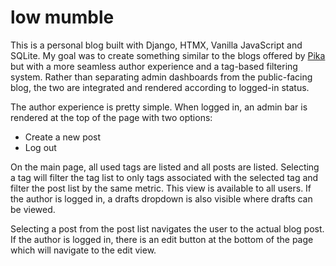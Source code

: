 # low mumble

This is a personal blog built with Django, HTMX, Vanilla JavaScript and SQLite. My goal was to create something similar to the blogs offered by [Pika](https://pika.page) but with a more seamless author experience and a tag-based filtering system. Rather than separating admin dashboards from the public-facing blog, the two are integrated and rendered according to logged-in status.

The author experience is pretty simple. When logged in, an admin bar is rendered at the top of the page with two options:
- Create a new post
- Log out

On the main page, all used tags are listed and all posts are listed. Selecting a tag will filter the tag list to only tags associated with the selected tag and filter the post list by the same metric. This view is available to all users. If the author is logged in, a drafts dropdown is also visible where drafts can be viewed.

Selecting a post from the post list navigates the user to the actual blog post. If the author is logged in, there is an edit button at the bottom of the page which will navigate to the edit view.
